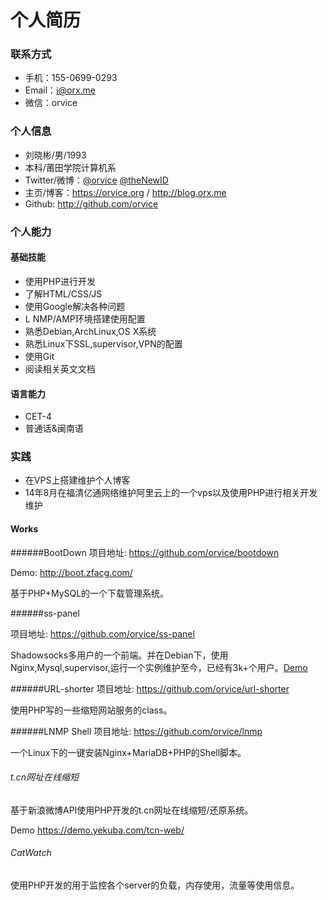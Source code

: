 个人简历 
====
### 联系方式 

- 手机：155-0699-0293
- Email：i@orx.me
- 微信：orvice
 

### 个人信息

 - 刘晓彬/男/1993
 - 本科/莆田学院计算机系 
 - Twitter/微博：[@orvice](https://twitter.com/orvice) [@theNewID](http://weibo.com/orvice)
 - 主页/博客：https://orvice.org / http://blog.orx.me
 - Github: http://github.com/orvice

### 个人能力 ###

#### 基础技能

* 使用PHP进行开发
* 了解HTML/CSS/JS
* 使用Google解决各种问题
* L NMP/AMP环境搭建使用配置 
* 熟悉Debian,ArchLinux,OS X系统
* 熟悉Linux下SSL,supervisor,VPN的配置
* 使用Git
* 阅读相关英文文档

#### 语言能力 ####
* CET-4
* 普通话&闽南语

### 实践 ###

* 在VPS上搭建维护个人博客
* 14年8月在福清亿通网络维护阿里云上的一个vps以及使用PHP进行相关开发维护

#### Works ###
######BootDown
项目地址: https://github.com/orvice/bootdown

Demo: http://boot.zfacg.com/

基于PHP+MySQL的一个下载管理系统。

######ss-panel

项目地址: https://github.com/orvice/ss-panel

Shadowsocks多用户的一个前端。并在Debian下，使用Nginx,Mysql,supervisor,运行一个实例维护至今，已经有3k+个用户。[Demo](https://cattt.com)

######URL-shorter
项目地址: https://github.com/orvice/url-shorter

使用PHP写的一些缩短网站服务的class。

######LNMP Shell
项目地址: https://github.com/orvice/lnmp

一个Linux下的一键安装Nginx+MariaDB+PHP的Shell脚本。

###### t.cn网址在线缩短

基于新浪微博API使用PHP开发的t.cn网址在线缩短/还原系统。

Demo https://demo.yekuba.com/tcn-web/ 

###### CatWatch

使用PHP开发的用于监控各个server的负载，内存使用，流量等使用信息。

 

